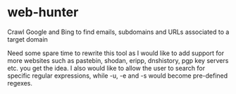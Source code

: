 # web-hunter
Crawl Google and Bing to find emails, subdomains and URLs associated to a target domain

Need some spare time to rewrite this tool as I would like to add support for more websites such as pastebin, shodan, eripp, dnshistory, pgp key servers etc. you get the idea. I also would like to allow the user to search for specific regular expressions, while -u, -e and -s would become pre-defined regexes.
